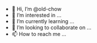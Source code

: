 - 👋 Hi, I’m @old-chow
- 👀 I’m interested in ...
- 🌱 I’m currently learning ...
- 💞️ I’m looking to collaborate on ...
- 📫 How to reach me ...

<!---
old-chow/old-chow is a ✨ special ✨ repository because its `README.md` (this file) appears on your GitHub profile.
You can click the Preview link to take a look at your changes.
--->
